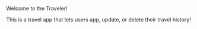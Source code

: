 Welcome to the Traveler! 

This is a travel app that lets users app, update, or delete their travel history! 

